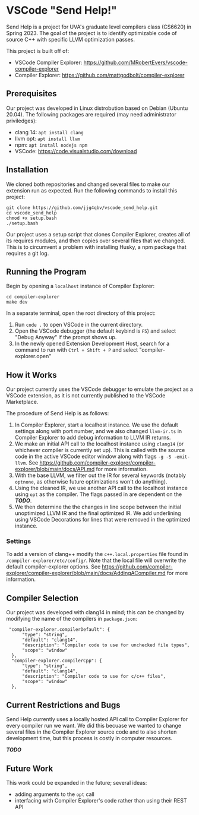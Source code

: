 # VSCode "Send Help!"

Send Help is a project for UVA's graduate level compilers class (CS6620) in Spring 2023. The goal of the project is to identify optimizable code of source C++ with specific LLVM optimization passes.

This project is built off of:
- VSCode Compiler Explorer: https://github.com/MRobertEvers/vscode-compiler-explorer
- Compiler Explorer: https://github.com/mattgodbolt/compiler-explorer

## Prerequisites

Our project was developed in  Linux distrobution based on Debian (Ubuntu 20.04). The following packages are required (may need administrator priviledges):
- clang 14: ```apt install clang```
- llvm opt: ```apt install llvm```
- npm: ```apt install nodejs npm```
- VSCode: https://code.visualstudio.com/download

## Installation

We cloned both repositories and changed several files to make our extension run as expected. Run the following commands to install this project:

```
git clone https://github.com/jjg4qbv/vscode_send_help.git
cd vscode_send_help
chmod +x setup.bash
./setup.bash
```
Our project uses a setup script that clones Compiler Explorer, creates all of its requires modules, and then copies over several files that we changed. This is to circumvent a problem with installing Husky, a npm package that requires a git log.

## Running the Program

Begin by opening a ```localhost``` instance of Compiler Explorer:
```
cd compiler-explorer
make dev
```

In a separate terminal, open the root directory of this project:
1. Run ```code .``` to open VSCode in the current directory.
2. Open the VSCode debugger (the default keybind is ```F5```) and select "Debug Anyway" if the prompt shows up.
3. In the newly opened Extension Development Host, search for a command to run with ```Ctrl + Shift + P``` and select "compiler-explorer.open"

## How it Works

Our project currently uses the VSCode debugger to emulate the project as a VSCode extension, as it is not currently published to the VSCode Marketplace.

The procedure of Send Help is as follows:
1. In Compiler Explorer, start a localhost instance. We use the default settings along with port number, and we also changed ```llvm-ir.ts``` in Compiler Explorer to add debug information to LLVM IR returns.
2. We make an initial API call to the localhost instance using ```clang14``` (or whichever compiler is currently set up). This is called with the source code in the active VSCode editor window along with flags ```-g -S -emit-llvm```. See https://github.com/compiler-explorer/compiler-explorer/blob/main/docs/API.md for more information.
3. With the base LLVM, we filter out the IR for several keywords (notably ```optnone```, as otherwise future optimizations won't do anything). 
4. Using the cleaned IR, we use another API call to the localhost instance using ```opt``` as the compiler. The flags passed in are dependent on the ***TODO***.
5. We then determine the the changes in line scope between the initial unoptimized LLVM IR and the final optimized IR. We add underlining using VSCode Decorations for lines that were removed in the optimized instance. 

### Settings

To add a version of clang++ modify the ```c++.local.properties``` file found in ```/compiler-explorer/etc/config/```. Note that the local file will overwrite the default compiler-explorer options. See https://github.com/compiler-explorer/compiler-explorer/blob/main/docs/AddingACompiler.md for more information.

## Compiler Selection

Our project was developed with clang14 in mind; this can be changed by modifying the name of the compilers in ```package.json```:

```
 "compiler-explorer.compilerDefault": {
      "type": "string",
      "default": "clang14",
      "description": "Compiler code to use for unchecked file types",
      "scope": "window"
  },
  "compiler-explorer.compilerCpp": {
      "type": "string",
      "default": "clang14",
      "description": "Compiler code to use for c/c++ files",
      "scope": "window"
  },
```

## Current Restrictions and Bugs

Send Help currently uses a locally hosted API call to Compiler Explorer for every compiler run we want. We did this becuase we wanted to change several files in the Compiler Explorer source code and to also shorten development time, but this process is costly in computer resources.

***TODO***

## Future Work

This work could be expanded in the future; several ideas:
- adding arguments to the ```opt``` call
- interfacing with Compiler Explorer's code rather than using their REST API
